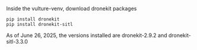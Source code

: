 Inside the vulture-venv, download dronekit packages
```
pip install dronekit
pip install dronekit-sitl
```

As of June 26, 2025, the versions installed are dronekit-2.9.2 and dronekit-sitl-3.3.0
